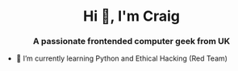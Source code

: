 <h1 align="center">Hi 👋, I'm Craig</h1>
<h3 align="center">A passionate frontended computer geek from UK</h3>

- 🌱 I’m currently learning Python and Ethical Hacking (Red Team)


